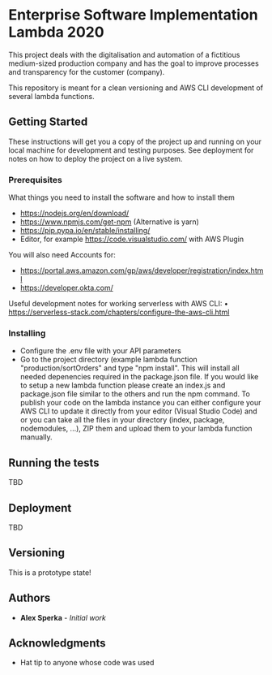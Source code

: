# Enterprise Software Implementation Lambda 2020

This project deals with the digitalisation and automation of a fictitious medium-sized production company and has the goal to improve processes and transparency for the customer (company).

This repository is meant for a clean versioning and AWS CLI development of several lambda functions.

## Getting Started

These instructions will get you a copy of the project up and running on your local machine for development and testing purposes. See deployment for notes on how to deploy the project on a live system.

### Prerequisites

What things you need to install the software and how to install them

- https://nodejs.org/en/download/
- https://www.npmjs.com/get-npm (Alternative is yarn)
- https://pip.pypa.io/en/stable/installing/
- Editor, for example https://code.visualstudio.com/ with AWS Plugin

You will also need Accounts for:
- https://portal.aws.amazon.com/gp/aws/developer/registration/index.html
- https://developer.okta.com/

Useful development notes for working serverless with AWS CLI: 
•	https://serverless-stack.com/chapters/configure-the-aws-cli.html

### Installing

- Configure the .env file with your API parameters
- Go to the project directory (example lambda function "production/sortOrders" and type "npm install". This will install all needed depenencies required in the package.json file. If you would like to setup a new lambda function please create an index.js and package.json file similar to the others and run the npm command. To publish your code on the lambda instance you can either configure your AWS CLI to update it directly from your editor (Visual Studio Code) and or you can take all the files in your directory (index, package, nodemodules, ...), ZIP them and upload them to your lambda function manually.

## Running the tests

TBD

## Deployment

TBD

## Versioning

This is a prototype state!

## Authors

* **Alex Sperka** - *Initial work*


## Acknowledgments

* Hat tip to anyone whose code was used
